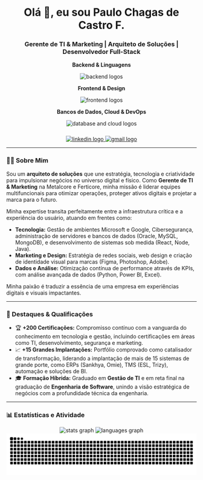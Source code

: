 <h1 align="center">Olá 👋, eu sou Paulo Chagas de Castro F.</h1>
<h3 align="center">Gerente de TI & Marketing | Arquiteto de Soluções | Desenvolvedor Full-Stack</h3>

<div align="center">
  <p><b>Backend & Linguagens</b></p>
  <img src="https://skillicons.dev/icons?i=java,spring,nodejs,go,python,rust,cpp,bash" height="50" alt="backend logos"  />
  <p><b>Frontend & Design</b></p>
  <img src="https://skillicons.dev/icons?i=react,angular,ts,js,html,css,tailwind,figma,photoshop" height="50" alt="frontend logos"  />
  <p><b>Bancos de Dados, Cloud & DevOps</b></p>
  <img src="https://skillicons.dev/icons?i=oracle,mysql,postgres,mongodb,docker,aws,azure" height="50" alt="database and cloud logos"  />
</div>

<div align="center" style="margin-top: 1.5rem;">
  <a href="https://linkedin.com/in/paulo-chagas-de-castro-filho-0555a3213" target="_blank">
    <img src="https://img.shields.io/static/v1?message=LinkedIn&logo=linkedin&label=&color=0077B5&logoColor=white&labelColor=&style=for-the-badge" height="25" alt="linkedin logo"  />
  </a>
  <a href="mailto:castroghost2@gmail.com" target="_blank">
    <img src="https://img.shields.io/static/v1?message=Email&logo=gmail&label=&color=D14836&logoColor=white&labelColor=&style=for-the-badge" height="25" alt="gmail logo" />
  </a>
  </div>

---

### 👨‍💻 Sobre Mim

Sou um **arquiteto de soluções** que une estratégia, tecnologia e criatividade para impulsionar negócios no universo digital e físico. Como **Gerente de TI & Marketing** na Metalcore e Ferticore, minha missão é liderar equipes multifuncionais para otimizar operações, proteger ativos digitais e projetar a marca para o futuro.

Minha expertise transita perfeitamente entre a infraestrutura crítica e a experiência do usuário, atuando em frentes como:
- **Tecnologia:** Gestão de ambientes Microsoft e Google, Cibersegurança, administração de servidores e bancos de dados (Oracle, MySQL, MongoDB), e desenvolvimento de sistemas sob medida (React, Node, Java).
- **Marketing e Design:** Estratégia de redes sociais, web design e criação de identidade visual para marcas (Figma, Photoshop, Adobe).
- **Dados e Análise:** Otimização contínua de performance através de KPIs, com análise avançada de dados (Python, Power BI, Excel).

Minha paixão é traduzir a essência de uma empresa em experiências digitais e visuais impactantes.

---

### 🚀 Destaques & Qualificações

- 🏆 **+200 Certificações:** Compromisso contínuo com a vanguarda do conhecimento em tecnologia e gestão, incluindo certificações em áreas como TI, desenvolvimento, segurança e marketing.
- 📈 **+15 Grandes Implantações:** Portfólio comprovado como catalisador de transformação, liderando a implantação de mais de 15 sistemas de grande porte, como ERPs (Sankhya, Omie), TMS (ESL, Trizy), automação e soluções de BI.
- 🎓 **Formação Híbrida:** Graduado em **Gestão de TI** e em reta final na graduação de **Engenharia de Software**, unindo a visão estratégica de negócios com a profundidade técnica da engenharia.

---

### 📊 Estatísticas e Atividade

<div align="center">
  <img src="https://github-readme-stats.vercel.app/api?username=Dev-Universe-Castro&hide_title=false&hide_rank=false&show_icons=true&include_all_commits=true&count_private=true&disable_animations=false&theme=dracula&locale=pt-br&hide_border=false" height="150" alt="stats graph"  />
  <img src="https://github-readme-stats.vercel.app/api/top-langs?username=Dev-Universe-Castro&locale=pt-br&hide_title=false&layout=compact&card_width=320&langs_count=5&theme=dracula&hide_border=false" height="150" alt="languages graph"  />
</div>

<picture>
  <source media="(prefers-color-scheme: dark)" srcset="https://raw.githubusercontent.com/Dev-Universe-Castro/Dev-Universe-Castro/output/pacman-contribution-graph-dark.svg">
  <source media="(prefers-color-scheme: light)" srcset="https://raw.githubusercontent.com/Dev-Universe-Castro/Dev-Universe-Castro/output/pacman-contribution-graph.svg">
  <img alt="pacman contribution graph" src="https://raw.githubusercontent.com/Dev-Universe-Castro/Dev-Universe-Castro/output/pacman-contribution-graph.svg">
</picture>
